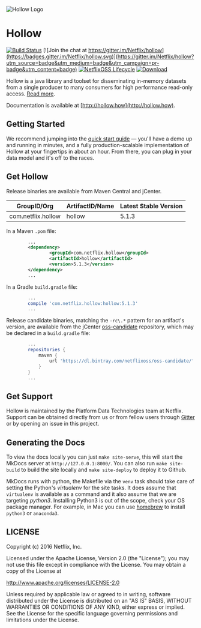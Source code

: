 ![Hollow Logo](logo.png)

# Hollow

[![Build Status](https://travis-ci.com/Netflix/hollow.svg?branch=master)](https://travis-ci.com/Netflix/hollow)
[![Join the chat at https://gitter.im/Netflix/hollow](https://badges.gitter.im/Netflix/hollow.svg)](https://gitter.im/Netflix/hollow?utm_source=badge&utm_medium=badge&utm_campaign=pr-badge&utm_content=badge)
[![NetflixOSS Lifecycle](https://img.shields.io/osslifecycle/Netflix/hollow.svg)](#)
[ ![Download](https://api.bintray.com/packages/netflixoss/maven/hollow/images/download.svg) ](https://bintray.com/netflixoss/maven/hollow/_latestVersion)

Hollow is a java library and toolset for disseminating in-memory datasets from a single producer to many consumers for high performance read-only access. [Read more](http://techblog.netflix.com/2016/12/netflixoss-announcing-hollow.html).

Documentation is available at [http://hollow.how](http://hollow.how).  

## Getting Started

We recommend jumping into the [quick start guide](http://hollow.how/quick-start) — you'll have a demo up and running in minutes, and a fully production-scalable implementation of Hollow at your fingertips in about an hour.  From there, you can plug in your data model and it's off to the races.

## Get Hollow

Release binaries are available from Maven Central and jCenter.

|GroupID/Org|ArtifactID/Name|Latest Stable Version|
|-----------|---------------|---------------------|
|com.netflix.hollow|hollow|5.1.3|

In a Maven `.pom` file:
```xml
        ...
        <dependency>
                <groupId>com.netflix.hollow</groupId>
                <artifactId>hollow</artifactId>
                <version>5.1.3</version>
        </dependency>
        ...
```

In a Gradle `build.gradle` file:
```gradle
        ...
        compile 'com.netflix.hollow:hollow:5.1.3'
        ...
```
        
Release candidate binaries, matching the `-rc\.*` pattern for an artifact's version, are available from the jCenter [oss-candidate](https://dl.bintray.com/netflixoss/oss-candidate/) repository, which may be declared in a `build.gradle` file:

```gradle
        ...
        repositories {
            maven {
                url 'https://dl.bintray.com/netflixoss/oss-candidate/'
            }
        }
        ...
```

## Get Support

Hollow is maintained by the Platform Data Technologies team at Netflix.  Support can be obtained directly from us or from fellow users through [Gitter](https://gitter.im/Netflix/hollow) or by opening an issue in this project.

## Generating the Docs

To view the docs locally you can just `make site-serve`, this will start the MkDocs server at `http://127.0.0.1:8000/`.
You can also run `make site-build` to build the site locally and `make site-deploy` to deploy it to Github.

MkDocs runs with python, the Makefile via the `venv` task should take care of setting the Python's _virtualenv_ for the site tasks.
It does assume that `virtualenv` is available as a command and it also assume that we are targeting _python3_.
Installing Python3 is out of the scope, check your OS package manager. For example, in Mac you can use [homebrew] to install `python3` or `anaconda3`.


[homebrew]: https://brew.sh/


## LICENSE

Copyright (c) 2016 Netflix, Inc.

Licensed under the Apache License, Version 2.0 (the "License");
you may not use this file except in compliance with the License.
You may obtain a copy of the License at

<http://www.apache.org/licenses/LICENSE-2.0>

Unless required by applicable law or agreed to in writing, software
distributed under the License is distributed on an "AS IS" BASIS,
WITHOUT WARRANTIES OR CONDITIONS OF ANY KIND, either express or implied.
See the License for the specific language governing permissions and
limitations under the License.

